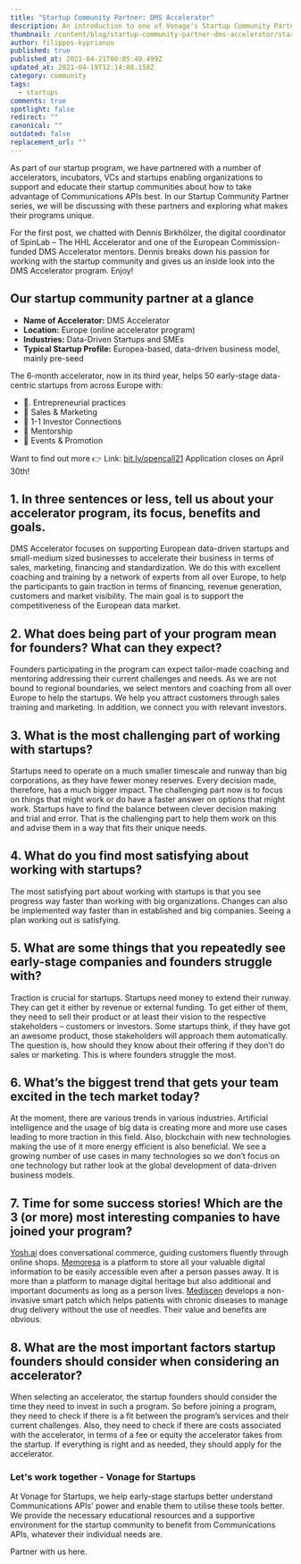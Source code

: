 ```yaml
---
title: "Startup Community Partner: DMS Accelerator"
description: An introduction to one of Vonage's Startup Community Partners. DMS Accelerator
thumbnail: /content/blog/startup-community-partner-dms-accelerator/startups_dms_1200x600.png
author: filippos-kyprianou
published: true
published_at: 2021-04-21T08:05:49.499Z
updated_at: 2021-04-19T12:14:08.158Z
category: community
tags:
  - startups
comments: true
spotlight: false
redirect: ""
canonical: ""
outdated: false
replacement_url: ""
---
```

As part of our startup program, we have partnered with a number of accelerators, incubators, VCs and startups enabling organizations to support and educate their startup communities about how to take advantage of Communications APIs best. In our Startup Community Partner series, we will be discussing with these partners and exploring what makes their programs unique.

For the first post, we chatted with Dennis Birkhölzer, the digital coordinator of SpinLab – The HHL Accelerator and one of the European Commission-funded DMS Accelerator mentors. Dennis breaks down his passion for working with the startup community and gives us an inside look into the DMS Accelerator program. Enjoy!

## Our startup community partner at a glance

* **Name of Accelerator:**  DMS Accelerator
* **Location:** Europe (online accelerator program) 
* **Industries:** Data-Driven Startups and SMEs
* **Typical Startup Profile:** Europea-based, data-driven business model, mainly pre-seed

The 6-month accelerator, now in its third year, helps 50 early-stage data-centric startups from across Europe with:

* 💼. Entrepreneurial practices
* 💸 Sales & Marketing
* 🤝 1-1 Investor Connections
* 👥 Mentorship
* 🎪 Events & Promotion

Want to find out more 👉 Link: [bit.ly/opencall21](http://bit.ly/opencall21) Application closes on April 30th!

## 1. In three sentences or less, tell us about your accelerator program, its focus, benefits and goals.

DMS Accelerator focuses on supporting European data-driven startups and small-medium sized businesses to accelerate their business in terms of sales, marketing, financing and standardization. We do this with excellent coaching and training by a network of experts from all over Europe, to help the participants to gain traction in terms of financing, revenue generation, customers and market visibility. The main goal is to support the competitiveness of the European data market.

## 2. What does being part of your program mean for founders? What can they expect?

Founders participating in the program can expect tailor-made coaching and mentoring addressing their current challenges and needs. As we are not bound to regional boundaries, we select mentors and coaching from all over Europe to help the startups. We help you attract customers through sales training and marketing. In addition, we connect you with relevant investors. 

## 3. What is the most challenging part of working with startups?

Startups need to operate on a much smaller timescale and runway than big corporations, as they have fewer money reserves. Every decision made, therefore, has a much bigger impact. The challenging part now is to focus on things that might work or do have a faster answer on options that might work. Startups have to find the balance between clever decision making and trial and error. That is the challenging part to help them work on this and advise them in a way that fits their unique needs.

## 4. What do you find most satisfying about working with startups?

The most satisfying part about working with startups is that you see progress way faster than working with big organizations. Changes can also be implemented way faster than in established and big companies. Seeing a plan working out is satisfying.

## 5. What are some things that you repeatedly see early-stage companies and founders struggle with?

Traction is crucial for startups. Startups need money to extend their runway. They can get it either by revenue or external funding. To get either of them, they need to sell their product or at least their vision to the respective stakeholders – customers or investors. Some startups think, if they have got an awesome product, those stakeholders will approach them automatically. The question is, how should they know about their offering if they don’t do sales or marketing. This is where founders struggle the most.

## 6. What’s the biggest trend that gets your team excited in the tech market today?

At the moment, there are various trends in various industries. Artificial intelligence and the usage of big data is creating more and more use cases leading to more traction in this field. Also, blockchain with new technologies making the use of it more energy efficient is also beneficial. We see a growing number of use cases in many technologies so we don’t focus on one technology but rather look at the global development of data-driven business models. 

## 7. Time for some success stories! Which are the 3 (or more) most interesting companies to have joined your program?

[Yosh.ai](https://yosh.ai/) does conversational commerce, guiding customers fluently through online shops. [Memoresa](https://memoresa.de/en/) is a platform to store all your valuable digital information to be easily accessible even after a person passes away. It is more than a platform to manage digital heritage but also additional and important documents as long as a person lives. [Mediscen](https://medicsen.com/en/) develops a non-invasive smart patch which helps patients with chronic diseases to manage drug delivery without the use of needles. Their value and benefits are obvious.

## 8. What are the most important factors startup founders should consider when considering an accelerator?

When selecting an accelerator, the startup founders should consider the time they need to invest in such a program. So before joining a program, they need to check if there is a fit between the program’s services and their current challenges. Also, they need to check if there are costs associated with the accelerator, in terms of a fee or equity the accelerator takes from the startup. If everything is right and as needed, they should apply for the accelerator.

### Let's work together - Vonage for Startups
At Vonage for Startups, we help early-stage startups better understand Communications APIs' power and enable them to utilise these tools better. We provide the necessary educational resources and a supportive environment for the startup community to benefit from Communications APIs, whatever their individual needs are.

Partner with us here.